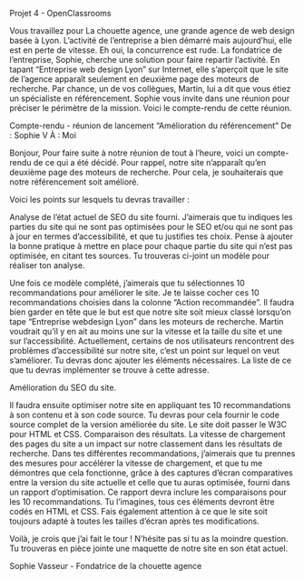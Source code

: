 Projet 4 - OpenClassrooms

Vous travaillez pour La chouette agence, une grande agence de web design basée à Lyon.
L’activité de l’entreprise a bien démarré mais aujourd’hui, elle est en perte de vitesse. 
Eh oui, la concurrence est rude. La fondatrice de l’entreprise, Sophie, cherche une solution pour faire repartir l’activité. 
En tapant “Entreprise web design Lyon” sur Internet, elle s’aperçoit que le site de l’agence apparaît seulement en deuxième page des moteurs de recherche. 
Par chance, un de vos collègues, Martin, lui a dit que vous étiez un spécialiste en référencement.
Sophie vous invite dans une réunion pour préciser le périmètre de la mission. Voici le compte-rendu de cette réunion.

 Compte-rendu - réunion de lancement “Amélioration du référencement"
De : Sophie V 
À : Moi

Bonjour,
Pour faire suite à notre réunion de tout à l’heure, voici un compte-rendu de ce qui a été décidé.
Pour rappel, notre site n’apparaît qu’en deuxième page des moteurs de recherche. Pour cela, je souhaiterais que notre référencement soit amélioré.

Voici les points sur lesquels tu devras travailler :

Analyse de l’état actuel de SEO du site fourni. 
J’aimerais que tu indiques les parties du site qui ne sont pas optimisées pour le SEO et/ou qui ne sont pas à jour en termes d’accessibilité, et que tu justifies tes choix. 
Pense à ajouter la bonne pratique à mettre en place pour chaque partie du site qui n’est pas optimisée, en citant tes sources. 
Tu trouveras ci-joint un modèle pour réaliser ton analyse. 

Une fois ce modèle complété, j’aimerais que tu sélectionnes 10 recommandations pour améliorer le site. 
Je te laisse cocher ces 10 recommandations choisies dans la colonne “Action recommandée”.
Il faudra bien garder en tête que le but est que notre site soit mieux classé lorsqu’on tape “Entreprise webdesign Lyon” dans les moteurs de recherche. 
Martin voudrait qu’il y en ait au moins une sur la vitesse et la taille du site et une sur l’accessibilité. 
Actuellement, certains de nos utilisateurs rencontrent des problèmes d’accessibilité sur notre site, c’est un point sur lequel on veut s’améliorer. 
Tu devras donc ajouter les éléments nécessaires. 
La liste de ce que tu devras implémenter se trouve à cette adresse.

Amélioration du SEO du site. 

Il faudra ensuite optimiser notre site en appliquant tes 10 recommandations à son contenu et à son code source. 
Tu devras pour cela fournir le code source complet de la version améliorée du site. 
Le site doit passer le W3C pour HTML et CSS.
Comparaison des résultats. 
La vitesse de chargement des pages du site a un impact sur notre classement dans les résultats de recherche. 
Dans tes différentes recommandations, j’aimerais que tu prennes des mesures pour accélérer la vitesse de chargement, et que tu me démontres que cela fonctionne, grâce à des captures d’écran comparatives entre la version du site actuelle et celle que tu auras optimisée, fourni dans un rapport d’optimisation. 
Ce rapport devra inclure les comparaisons pour les 10 recommandations.
Tu l’imagines, tous ces éléments devront être codés en HTML et CSS. 
Fais également attention à ce que le site soit toujours adapté à toutes les tailles d’écran après tes modifications.

Voilà, je crois que j’ai fait le tour ! N’hésite pas si tu as la moindre question.
Tu trouveras en pièce jointe une maquette de notre site en son état actuel.

Sophie Vasseur - Fondatrice de la chouette agence
